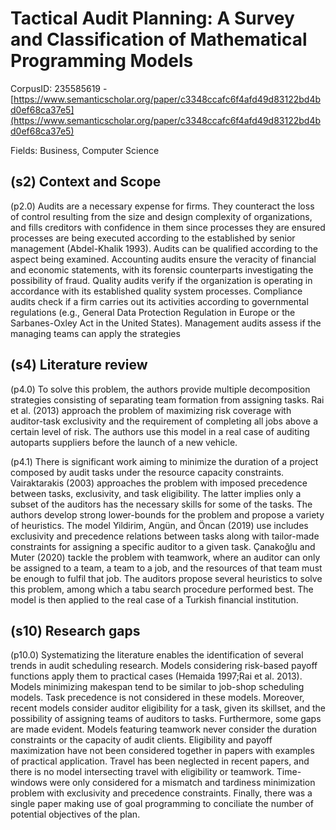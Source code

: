 # Tactical Audit Planning: A Survey and Classification of Mathematical Programming Models

CorpusID: 235585619 - [https://www.semanticscholar.org/paper/c3348ccafc6f4afd49d83122bd4bd0ef68ca37e5](https://www.semanticscholar.org/paper/c3348ccafc6f4afd49d83122bd4bd0ef68ca37e5)

Fields: Business, Computer Science

## (s2) Context and Scope
(p2.0) Audits are a necessary expense for firms. They counteract the loss of control resulting from the size and design complexity of organizations, and fills creditors with confidence in them since processes they are ensured processes are being executed according to the established by senior management (Abdel-Khalik 1993). Audits can be qualified according to the aspect being examined. Accounting audits ensure the veracity of financial and economic statements, with its forensic counterparts investigating the possibility of fraud. Quality audits verify if the organization is operating in accordance with its established quality system processes. Compliance audits check if a firm carries out its activities according to governmental regulations (e.g., General Data Protection Regulation in Europe or the Sarbanes-Oxley Act in the United States). Management audits assess if the managing teams can apply the strategies 
## (s4) Literature review
(p4.0) To solve this problem, the authors provide multiple decomposition strategies consisting of separating team formation from assigning tasks. Rai et al. (2013) approach the problem of maximizing risk coverage with auditor-task exclusivity and the requirement of completing all jobs above a certain level of risk. The authors use this model in a real case of auditing autoparts suppliers before the launch of a new vehicle.

(p4.1) There is significant work aiming to minimize the duration of a project composed by audit tasks under the resource capacity constraints. Vairaktarakis (2003) approaches the problem with imposed precedence between tasks, exclusivity, and task eligibility. The latter implies only a subset of the auditors has the necessary skills for some of the tasks. The authors develop strong lower-bounds for the problem and propose a variety of heuristics. The model Yildirim, Angün, and Öncan (2019) use includes exclusivity and precedence relations between tasks along with tailor-made constraints for assigning a specific auditor to a given task. Çanakoğlu and Muter (2020) tackle the problem with teamwork, where an auditor can only be assigned to a team, a team to a job, and the resources of that team must be enough to fulfil that job. The auditors propose several heuristics to solve this problem, among which a tabu search procedure performed best. The model is then applied to the real case of a Turkish financial institution.
## (s10) Research gaps
(p10.0) Systematizing the literature enables the identification of several trends in audit scheduling research. Models considering risk-based payoff functions apply them to practical cases (Hemaida 1997;Rai et al. 2013). Models minimizing makespan tend to be similar to job-shop scheduling models. Task precedence is not considered in these models. Moreover, recent models consider auditor eligibility for a task, given its skillset, and the possibility of assigning teams of auditors to tasks. Furthermore, some gaps are made evident. Models featuring teamwork never consider the duration constraints or the capacity of audit clients. Eligibility and payoff maximization have not been considered together in papers with examples of practical application. Travel has been neglected in recent papers, and there is no model intersecting travel with eligibility or teamwork. Time-windows were only considered for a mismatch and tardiness minimization problem with exclusivity and precedence constraints. Finally, there was a single paper making use of goal programming to conciliate the number of potential objectives of the plan.
